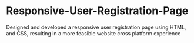 # Responsive-User-Registration-Page
Designed and developed a responsive user registration page using HTML, and CSS, resulting in a more feasible website cross platform experience

